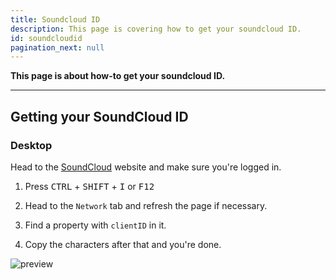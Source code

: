 ```yaml
---
title: Soundcloud ID
description: This page is covering how to get your soundcloud ID.
id: soundcloudid
pagination_next: null
---
```


**This page is about how-to get your soundcloud ID.**

---

## Getting your SoundCloud ID

### Desktop

Head to the [SoundCloud](https://soundcloud.com/) website and make sure you're logged in.

1. Press <kbd>CTRL</kbd> + <kbd>SHIFT</kbd> + <kbd>I</kbd> or <kbd>F12</kbd>

2. Head to the `Network` tab and refresh the page if necessary.

3. Find a property with `clientID` in it.

4. Copy the characters after that and you're done.

![preview](https://cdn.discordapp.com/attachments/1082168708866244648/1089057487690399856/wNZ1ZwP2xFAEAAAAABJRU5ErkJggg.png)